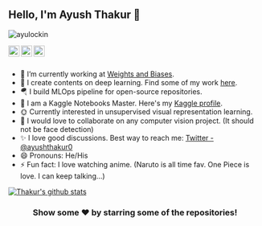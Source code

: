 ## Hello, I'm Ayush Thakur 👋

<p align="left"> <img src="https://komarev.com/ghpvc/?username=ayulocin&label=Views&color=blue&style=plastic" alt="ayulockin" /> </p>

<a href="https://twitter.com/ayushthakur0">
  <img align="left" alt="Thakur's Twitter" width="22px" src="https://cdn.jsdelivr.net/npm/simple-icons@v3/icons/twitter.svg" />
</a>
<a href="https://www.linkedin.com/in/ayush-thakur-731914149/">
  <img align="left" alt="Thakur's Linkdein" width="22px" src="https://cdn.jsdelivr.net/npm/simple-icons@v3/icons/linkedin.svg" />
</a>
<a href="https://github.com/ayulockin">
  <img align="left" alt="Thakur's Github" width="22px" src="https://cdn.jsdelivr.net/npm/simple-icons@v3/icons/github.svg" />
</a>

<br/>
<br/>

- 🔭 I’m currently working at [Weights and Biases](https://www.wandb.com/).
- 🌱 I create contents on deep learning. Find some of my work [here](https://app.wandb.ai/ayush-thakur/).
- 🪂 I build MLOps pipeline for open-source repositories. 
- 🌻 I am a Kaggle Notebooks Master. Here's my [Kaggle profile](https://www.kaggle.com/ayuraj).
-  :sun_with_face: Currently interested in unsupervised visual representation learning.
- 👯 I would love to collaborate on any computer vision project. (It should not be face detection)
- :sparkles: I love good discussions. Best way to reach me: [Twitter - @ayushthakur0](https://twitter.com/ayushthakur0)
- 😄 Pronouns: He/His
- ⚡ Fun fact: I love watching anime. (Naruto is all time fav. One Piece is love. I can keep talking...)
 
<a href="https://github.com/ayulockin">
 <img align="center" src="https://github-readme-stats.vercel.app/api?username=ayulockin&show_icons=true&theme=dark&line_height=27" alt="Thakur's github stats"/>
</a>

<div align="center">

### Show some ❤️ by starring some of the repositories!

</div>

